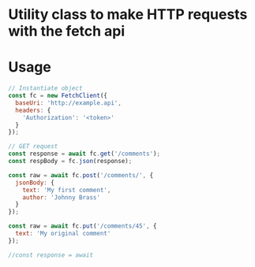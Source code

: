 # Utility class to make HTTP requests with the fetch api

# Usage
```javascript
// Instantiate object
const fc = new FetchClient({
  baseUri: 'http://example.api',
  headers: {
    'Authorization': '<token>'
  }
});

// GET request
const response = await fc.get('/comments');
const respBody = fc.json(response);

const raw = await fc.post('/comments/', {
  jsonBody: {
    text: 'My first comment',
    author: 'Johnny Brass'
  }
});

const raw = await fc.put('/comments/45', {
  text: 'My original comment'
});

//const response = await 
```

```javascript

```
